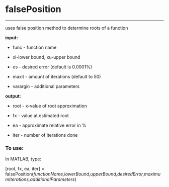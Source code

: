 # falsePosition
---
uses false position method to determine roots of a function

**input:**

- func - function name

- xl-lower bound, xu-upper bound

- es - desired error (default is 0.0001%)

- maxit - amount of iterations (default to 50)

- varargin - additional parameters


**output:**

- root - x-value of root approximation

- fx - value at estimated root

- ea - approximate relative error in %

- iter - number of iterations done

### To use:

In MATLAB, type:

\[root, fx, ea, iter\] = falsePosition\(*functionName,lowerBound,upperBound,desiredError,maximumIterations,additionalParameters*\)
